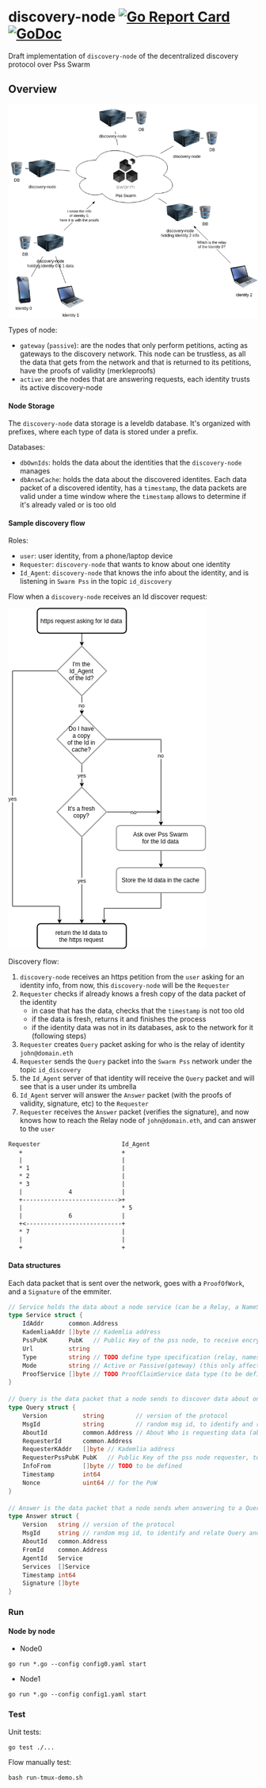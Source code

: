 # discovery-node [![Go Report Card](https://goreportcard.com/badge/github.com/iden3/discovery-node)](https://goreportcard.com/report/github.com/iden3/discovery-node) [![GoDoc](https://godoc.org/github.com/iden3/discovery-node?status.svg)](https://godoc.org/github.com/iden3/discovery-node)
Draft implementation of `discovery-node` of the decentralized discovery protocol over Pss Swarm


## Overview

![network00](https://raw.githubusercontent.com/iden3/discovery-node/master/docs/network00.png "network00")

Types of node:
- `gateway` (`passive`): are the nodes that only perform petitions, acting as gateways to the discovery network. This node can be trustless, as all the data that gets from the network and that is returned to its petitions, have the proofs of validity (merkleproofs)
- `active`: are the nodes that are answering requests, each identity trusts its active discovery-node


#### Node Storage
The `discovery-node` data storage is a leveldb database. It's organized with prefixes, where each type of data is stored under a prefix.

Databases:
- `dbOwnIds`: holds the data about the identities that the `discovery-node` manages
- `dbAnswCache`: holds the data about the discovered identites. Each data packet of a discovered identity, has a `timestamp`, the data packets are valid under a time window where the `timestamp` allows to determine if it's already valed or is too old

#### Sample discovery flow
Roles:
- `user`: user identity, from a phone/laptop device
- `Requester`: `discovery-node` that wants to know about one identity
- `Id_Agent`: `discovery-node` that knows the info about the identity, and is listening in `Swarm Pss` in the topic `id_discovery`

Flow when a `discovery-node` receives an Id discover request:

![flow00](https://raw.githubusercontent.com/iden3/discovery-node/master/docs/flow00.png "flow00")

Discovery flow:
1. `discovery-node` receives an https petition from the `user` asking for an identity info, from now, this `discovery-node` will be the `Requester`
2. `Requester` checks if already knows a fresh copy of the data packet of the identity
	- in case that has the data, checks that the `timestamp` is not too old
	- if the data is fresh, returns it and finishes the process
	- if the identity data was not in its databases, ask to the network for it (following steps)
3. `Requester` creates `Query` packet asking for who is the relay of identity `john@domain.eth`
4. `Requester` sends the `Query` packet into the `Swarm Pss` network under the topic `id_discovery`
5. the `Id_Agent` server of that identity will receive the `Query` packet and will see that is a user under its umbrella
6. `Id_Agent` server will answer the `Answer` packet (with the proofs of validity, signature, etc) to the `Requester`
7. `Requester` receives the `Answer` packet (verifies the signature), and now knows how to reach the Relay node of `john@domain.eth`, and can answer to the `user`

```
Requester                       Id_Agent
   +                            +
   |                            |
   * 1                          |
   * 2                          |
   * 3                          |
   |             4              |
   +--------------------------->+
   |                            * 5
   |             6              |
   +<---------------------------+
   * 7                          |
   |                            |
   +                            +

```


#### Data structures
Each data packet that is sent over the network, goes with a `ProofOfWork`, and a `Signature` of the emmiter.

```go
// Service holds the data about a node service (can be a Relay, a NameServer, a DiscoveryNode, etc)
type Service struct {
	IdAddr       common.Address
	KademliaAddr []byte // Kademlia address
	PssPubK      PubK   // Public Key of the pss node, to receive encrypted data packets
	Url          string
	Type         string // TODO define type specification (relay, nameserver, etc)
	Mode         string // Active or Passive(gateway) (this only affects to discovery-node's type)
	ProofService []byte // TODO ProofClaimService data type (to be defined)
}

// Query is the data packet that a node sends to discover data about one identity
type Query struct {
	Version          string         // version of the protocol
	MsgId            string         // random msg id, to identify and relate Query and Answer
	AboutId          common.Address // About Who is requesting data (about which identity address)
	RequesterId      common.Address
	RequesterKAddr   []byte // Kademlia address
	RequesterPssPubK PubK   // Public Key of the pss node requester, to receive encrypted data packets
	InfoFrom         []byte // TODO to be defined
	Timestamp        int64
	Nonce            uint64 // for the PoW
}

// Answer is the data packet that a node sends when answering to a Query data packet
type Answer struct {
	Version   string // version of the protocol
	MsgId     string // random msg id, to identify and relate Query and Answer
	AboutId   common.Address
	FromId    common.Address
	AgentId   Service
	Services  []Service
	Timestamp int64
	Signature []byte
}
```


### Run

#### Node by node
- Node0
```
go run *.go --config config0.yaml start
```

- Node1
```
go run *.go --config config1.yaml start
```

### Test
Unit tests:
```
go test ./...
```

Flow manually test:
```
bash run-tmux-demo.sh
```

